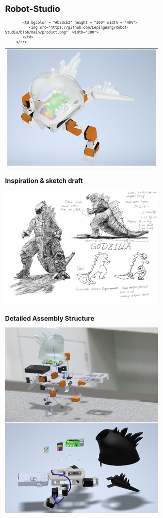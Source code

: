 # Robot-Studio
<table width = "100%" border = "0">
<tr valign = "top">
            <td  width = "60%">
               <img src="https://github.com/LepingWang/Robot-Studio/blob/main//r3.PNG" >
            </td>
				
            <td bgcolor = "#b5dcb3" height = "200" width = "40%">
               <img src="https://github.com/LepingWang/Robot-Studio/blob/main/product.png"  width="300">
            </td>
         </tr>
  <table>




## Inspiration & sketch draft
![godzilla](/Inspiration.png)

## Detailed Assembly Structure
![struct](/ass.PNG)
![struct2](/234.PNG)



